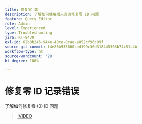 ```yaml
---
title: 修复零 ID
description: 了解如何使用插入查询修复零 ID 问题
feature: Query Editor
role: Admin
level: Experienced
type: Troubleshooting
jira: KT-8430
exl-id: 62b8b245-944e-40ce-8cae-a052cf96c99f
source-git-commit: f4e86b933660ced199c30d318445363b74c51c4b
workflow-type: ht
source-wordcount: '28'
ht-degree: 100%

---
```


# 修复零 ID 记录错误

了解如何修复零 (0) ID 问题

>[!VIDEO](https://video.tv.adobe.com/v/335987?quality=12&learn=on)
